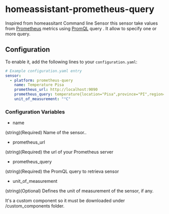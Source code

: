 # homeassistant-prometheus-query
Inspired from homeassitant Command line Sensor this sensor take values from [Prometheus](https://prometheus.io/) metrics using [PromQL](https://prometheus.io/docs/prometheus/latest/querying/basics/) query .  It allow to specify one or more query.

## Configuration

To enable it, add the following lines to your `configuration.yaml`:

```yaml
# Example configuration.yaml entry
sensor:
  - platform: prometheus-query
    name: Temperature Pisa
    prometheus_url: http://localhost:9090
    prometheus_query: temperature{location="Pisa",province="PI",region="Tuscany"}
    unit_of_measurement: "°C"
```

### Configuration Variables

-  name

  (string)(Required) Name of the sensor..

-  prometheus_url

  (string)(Required) the url of your Prometheus server

-  prometheus_query

  (string)(Required) the PromQL query to retrieva sensor 

-  unit_of_measurement

  (string)(Optional) Defines the unit of measurement of the sensor, if any.

It's a custom component so it must be downloaded under /custom_components folder.
